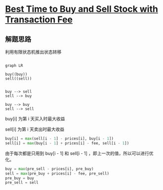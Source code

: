 # [Best Time to Buy and Sell Stock with Transaction Fee](https://leetcode.com/problems/best-time-to-buy-and-sell-stock-with-transaction-fee/)

## 解题思路

利用有限状态机推出状态转移

```mermaid

graph LR

buy((buy))
sell((sell))


buy --> sell
sell --> buy

buy --> buy
sell --> sell

```

buy[i] 为第 i 天买入时最大收益

sell[i] 为第 i 天卖出时最大收益

```python
buy[i] = max(sell[i - 1] - prices[i], buy[i - 1])
sell[i] = max(buy[i - 1] + prices[i] - fee, sell[i - 1])
```

由于每次都是只用到 buy[i - 1] 和 sell[i - 1] ，即上一次的值，所以可以进行优化。

```python
buy = max(pre_sell - prices[i], pre_buy)
sell = max(pre_buy + prices[i] - fee, pre_sell)
pre_buy = buy
pre_sell = sell
```
